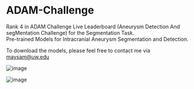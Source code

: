# ADAM-Challenge
Rank 4 in ADAM Challenge Live Leaderboard (Aneurysm Detection And segMentation Challenge) for the Segmentation Task. <br />
Pre-trained Models for Intracranial Aneurysm Segmentation and Detection.  <br />

To download the models, please feel free to contact me via maysam@uw.edu   <br />

![image](https://user-images.githubusercontent.com/125511615/219178638-08379c49-988e-47ad-95ed-2b270ba6e944.png)

![image](https://user-images.githubusercontent.com/125511615/219178878-55cfbc53-fd9f-4e4c-9b50-8cd96ae59d9c.png)












